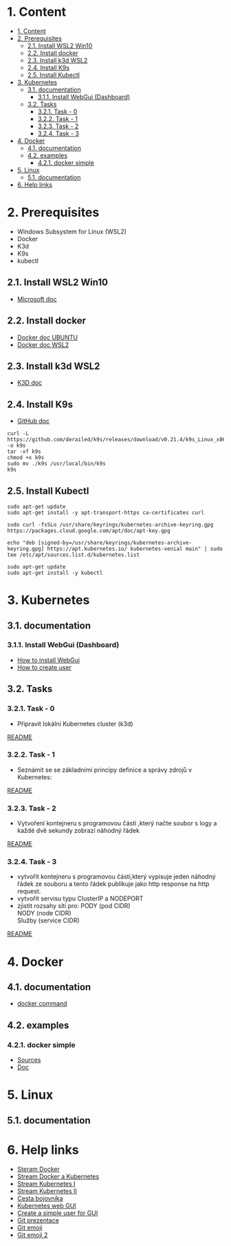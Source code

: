 # 1. Content
<!-- TOC -->
- [1. Content](#1-content)
- [2. Prerequisites](#2-prerequisites)
	- [2.1. Install WSL2 Win10](#21-install-wsl2-win10)
	- [2.2. Install docker](#22-install-docker)
	- [2.3. Install k3d WSL2](#23-install-k3d-wsl2)
	- [2.4. Install K9s](#24-install-k9s)
	- [2.5. Install Kubectl](#25-install-kubectl)
- [3. Kubernetes](#3-kubernetes)
	- [3.1. documentation](#31-documentation)
		- [3.1.1. Install WebGui (Dashboard)](#311-install-webgui-dashboard)
	- [3.2. Tasks](#32-tasks)
		- [3.2.1. Task - 0](#321-task---0)
		- [3.2.2. Task - 1](#322-task---1)
		- [3.2.3. Task - 2](#323-task---2)
		- [3.2.4. Task - 3](#324-task---3)
- [4. Docker](#4-docker)
	- [4.1. documentation](#41-documentation)
	- [4.2. examples](#42-examples)
		- [4.2.1. docker simple](#421-docker-simple)
- [5. Linux](#5-linux)
	- [5.1. documentation](#51-documentation)
- [6. Help links](#6-help-links)
<!-- /TOC -->

# 2. Prerequisites
- Windows Subsystem for Linux (WSL2) 
- Docker
- K3d
- K9s 
- kubectl

## 2.1. Install WSL2 Win10
- [Microsoft doc](https://docs.microsoft.com/en-us/windows/wsl/install-win10#step-1---enable-the-windows-subsystem-for-linux)

## 2.2. Install docker
- [Docker doc UBUNTU](https://docs.docker.com/engine/install/ubuntu/#install-using-the-repository)  
- [Docker doc WSL2](https://docs.docker.com/docker-for-windows/wsl/#install)  

## 2.3. Install k3d WSL2
- [K3D doc](https://k3d.io/#install-script)

## 2.4. Install K9s
- [GitHub doc](https://gist.github.com/bplasmeijer/a4845a4858f1c0b0a22848984475322d)
```
curl -L https://github.com/derailed/k9s/releases/download/v0.21.4/k9s_Linux_x86_64.tar.gz -o k9s
tar -xf k9s
chmod +x k9s
sudo mv ./k9s /usr/local/bin/k9s
k9s
```

## 2.5. Install Kubectl

```
sudo apt-get update
sudo apt-get install -y apt-transport-https ca-certificates curl

sudo curl -fsSLo /usr/share/keyrings/kubernetes-archive-keyring.gpg https://packages.cloud.google.com/apt/doc/apt-key.gpg

echo "deb [signed-by=/usr/share/keyrings/kubernetes-archive-keyring.gpg] https://apt.kubernetes.io/ kubernetes-xenial main" | sudo tee /etc/apt/sources.list.d/kubernetes.list

sudo apt-get update
sudo apt-get install -y kubectl

```

# 3. Kubernetes

## 3.1. documentation

### 3.1.1. Install WebGui (Dashboard)
- [How to install WebGui](k8s/docs/kube-webui#1-install-web-ui-dashbord-ui)
- [How to create user](k8s/docs/user/how-to-create-a-simple-user.md#1-how-to-create-a-simple-user)

## 3.2. Tasks

### 3.2.1. Task - 0
- Připravit lokální Kubernetes cluster (k3d)  

[README](k8s/Tasks/level_0#readme)  

### 3.2.2. Task - 1 
- Seznámit se se základními principy definice a správy zdrojů v Kubernetes:  

[README](k8s/Tasks/level_1#readme)  

### 3.2.3. Task - 2
- Vytvoření kontejneru s programovou částí ,který načte soubor s logy a každé dvě sekundy zobrazí náhodný řádek  

[README](k8s/Tasks/level_2#readme)  

### 3.2.4. Task - 3  
- vytvořit kontejneru s programovou částí,který vypisuje jeden náhodný řádek ze souboru a tento řádek publikuje jako http response na http request.
- vytvořit servisu typu ClusterIP a NODEPORT
- zjistit rozsahy sítí pro:
	PODY (pod CIDR)  
	NODY (node CIDR)  
	Služby (service CIDR)

[README](k8s/Tasks/level_3#readme)  

# 4. Docker

## 4.1. documentation
- [docker command](docker/docs/docker-command.md)

## 4.2. examples

### 4.2.1. docker simple
- [Sources](docker/examples/docker-simple/)
- [Doc](docker/examples#docker-simple)

# 5. Linux

## 5.1. documentation

# 6. Help links
- [Steram Docker](https://web.microsoftstream.com/video/b0255f53-d784-4787-89f2-e7a359dba90b)
- [Stream Docker a Kubernetes](https://web.microsoftstream.com/video/aa13e911-351a-43c7-982a-6bd43f0ffd2e)
- [Stream Kubernetes I](https://web.microsoftstream.com/video/383405c2-0098-4e19-b4a8-fec2183a7aa1)
- [Stream Kubernetes II](https://web.microsoftstream.com/video/320963bd-c2c8-4701-933e-49e326c92f5e)
- [Cesta bojovníka](https://confluence.trask.cz/display/IABLACKOPSKUBE/Basic+levels)
- [Kubernetes web GUI](https://kubernetes.io/docs/tasks/access-application-cluster/web-ui-dashboard/)
- [Create a simple user for GUI](https://github.com/kubernetes/dashboard/blob/master/docs/user/access-control/creating-sample-user.md)
- [Git prezentace](https://github.com/amoravek/k8s)
- [Git emoji](https://gist.github.com/roachhd/1f029bd4b50b8a524f3c)
- [Git emoji 2](https://gist.github.com/rxaviers/7360908)